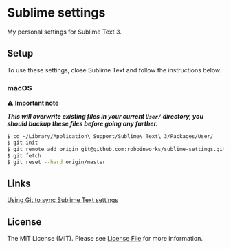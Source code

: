 # Sublime settings

My personal settings for Sublime Text 3.

## Setup

To use these settings, close Sublime Text and follow the instructions below.

### macOS

:warning: **Important note**

**_This will overwrite existing files in your current `User/` directory, you should backup these files before going any further._**

```bash
$ cd ~/Library/Application\ Support/Sublime\ Text\ 3/Packages/User/
$ git init
$ git remote add origin git@github.com:robbinworks/sublime-settings.git
$ git fetch
$ git reset --hard origin/master
```

## Links

[Using Git to sync Sublime Text settings](https://medium.com/@devmount/using-git-to-sync-sublime-text-settings-f70b8dc7a40d)

## License

The MIT License (MIT). Please see [License File](LICENSE.md) for more information.
